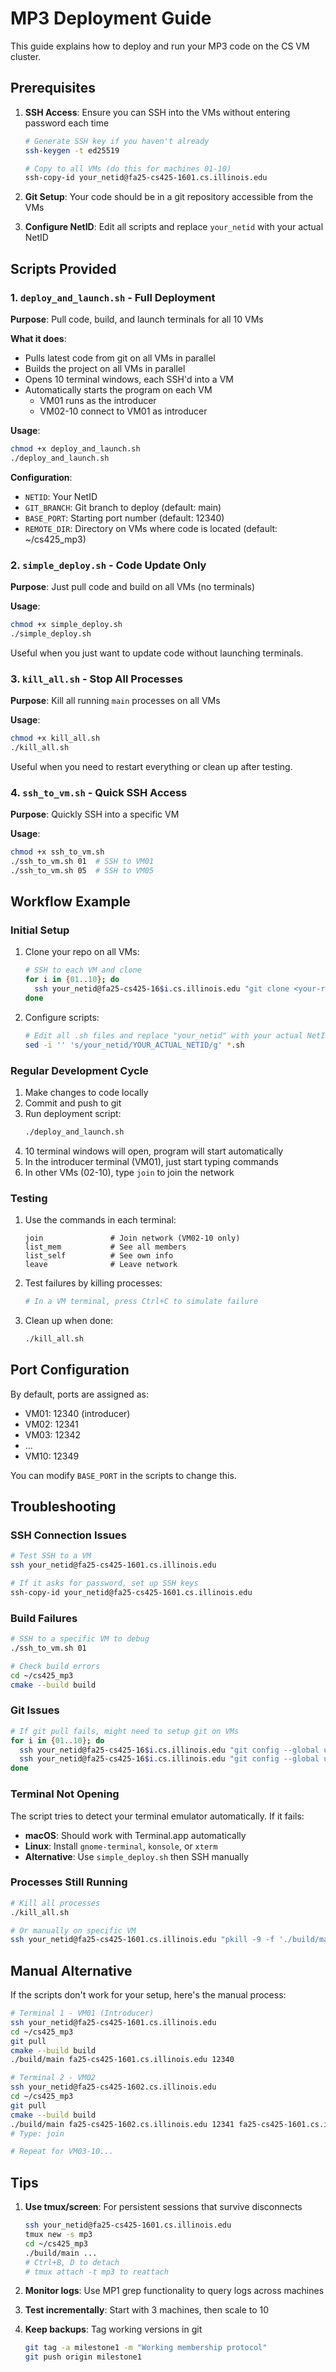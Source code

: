 # MP3 Deployment Guide

This guide explains how to deploy and run your MP3 code on the CS VM cluster.

## Prerequisites

1. **SSH Access**: Ensure you can SSH into the VMs without entering password each time
   ```bash
   # Generate SSH key if you haven't already
   ssh-keygen -t ed25519

   # Copy to all VMs (do this for machines 01-10)
   ssh-copy-id your_netid@fa25-cs425-1601.cs.illinois.edu
   ```

2. **Git Setup**: Your code should be in a git repository accessible from the VMs

3. **Configure NetID**: Edit all scripts and replace `your_netid` with your actual NetID

## Scripts Provided

### 1. `deploy_and_launch.sh` - Full Deployment
**Purpose**: Pull code, build, and launch terminals for all 10 VMs

**What it does**:
- Pulls latest code from git on all VMs in parallel
- Builds the project on all VMs in parallel
- Opens 10 terminal windows, each SSH'd into a VM
- Automatically starts the program on each VM
  - VM01 runs as the introducer
  - VM02-10 connect to VM01 as introducer

**Usage**:
```bash
chmod +x deploy_and_launch.sh
./deploy_and_launch.sh
```

**Configuration**:
- `NETID`: Your NetID
- `GIT_BRANCH`: Git branch to deploy (default: main)
- `BASE_PORT`: Starting port number (default: 12340)
- `REMOTE_DIR`: Directory on VMs where code is located (default: ~/cs425_mp3)

### 2. `simple_deploy.sh` - Code Update Only
**Purpose**: Just pull code and build on all VMs (no terminals)

**Usage**:
```bash
chmod +x simple_deploy.sh
./simple_deploy.sh
```

Useful when you just want to update code without launching terminals.

### 3. `kill_all.sh` - Stop All Processes
**Purpose**: Kill all running `main` processes on all VMs

**Usage**:
```bash
chmod +x kill_all.sh
./kill_all.sh
```

Useful when you need to restart everything or clean up after testing.

### 4. `ssh_to_vm.sh` - Quick SSH Access
**Purpose**: Quickly SSH into a specific VM

**Usage**:
```bash
chmod +x ssh_to_vm.sh
./ssh_to_vm.sh 01  # SSH to VM01
./ssh_to_vm.sh 05  # SSH to VM05
```

## Workflow Example

### Initial Setup
1. Clone your repo on all VMs:
   ```bash
   # SSH to each VM and clone
   for i in {01..10}; do
     ssh your_netid@fa25-cs425-16$i.cs.illinois.edu "git clone <your-repo-url> ~/cs425_mp3"
   done
   ```

2. Configure scripts:
   ```bash
   # Edit all .sh files and replace "your_netid" with your actual NetID
   sed -i '' 's/your_netid/YOUR_ACTUAL_NETID/g' *.sh
   ```

### Regular Development Cycle
1. Make changes to code locally
2. Commit and push to git
3. Run deployment script:
   ```bash
   ./deploy_and_launch.sh
   ```
4. 10 terminal windows will open, program will start automatically
5. In the introducer terminal (VM01), just start typing commands
6. In other VMs (02-10), type `join` to join the network

### Testing
1. Use the commands in each terminal:
   ```
   join               # Join network (VM02-10 only)
   list_mem           # See all members
   list_self          # See own info
   leave              # Leave network
   ```

2. Test failures by killing processes:
   ```bash
   # In a VM terminal, press Ctrl+C to simulate failure
   ```

3. Clean up when done:
   ```bash
   ./kill_all.sh
   ```

## Port Configuration

By default, ports are assigned as:
- VM01: 12340 (introducer)
- VM02: 12341
- VM03: 12342
- ...
- VM10: 12349

You can modify `BASE_PORT` in the scripts to change this.

## Troubleshooting

### SSH Connection Issues
```bash
# Test SSH to a VM
ssh your_netid@fa25-cs425-1601.cs.illinois.edu

# If it asks for password, set up SSH keys
ssh-copy-id your_netid@fa25-cs425-1601.cs.illinois.edu
```

### Build Failures
```bash
# SSH to a specific VM to debug
./ssh_to_vm.sh 01

# Check build errors
cd ~/cs425_mp3
cmake --build build
```

### Git Issues
```bash
# If git pull fails, might need to setup git on VMs
for i in {01..10}; do
  ssh your_netid@fa25-cs425-16$i.cs.illinois.edu "git config --global user.name 'Your Name'"
  ssh your_netid@fa25-cs425-16$i.cs.illinois.edu "git config --global user.email 'your@email.com'"
done
```

### Terminal Not Opening
The script tries to detect your terminal emulator automatically. If it fails:
- **macOS**: Should work with Terminal.app automatically
- **Linux**: Install `gnome-terminal`, `konsole`, or `xterm`
- **Alternative**: Use `simple_deploy.sh` then SSH manually

### Processes Still Running
```bash
# Kill all processes
./kill_all.sh

# Or manually on specific VM
ssh your_netid@fa25-cs425-1601.cs.illinois.edu "pkill -9 -f './build/main'"
```

## Manual Alternative

If the scripts don't work for your setup, here's the manual process:

```bash
# Terminal 1 - VM01 (Introducer)
ssh your_netid@fa25-cs425-1601.cs.illinois.edu
cd ~/cs425_mp3
git pull
cmake --build build
./build/main fa25-cs425-1601.cs.illinois.edu 12340

# Terminal 2 - VM02
ssh your_netid@fa25-cs425-1602.cs.illinois.edu
cd ~/cs425_mp3
git pull
cmake --build build
./build/main fa25-cs425-1602.cs.illinois.edu 12341 fa25-cs425-1601.cs.illinois.edu 12340
# Type: join

# Repeat for VM03-10...
```

## Tips

1. **Use tmux/screen**: For persistent sessions that survive disconnects
   ```bash
   ssh your_netid@fa25-cs425-1601.cs.illinois.edu
   tmux new -s mp3
   cd ~/cs425_mp3
   ./build/main ...
   # Ctrl+B, D to detach
   # tmux attach -t mp3 to reattach
   ```

2. **Monitor logs**: Use MP1 grep functionality to query logs across machines

3. **Test incrementally**: Start with 3 machines, then scale to 10

4. **Keep backups**: Tag working versions in git
   ```bash
   git tag -a milestone1 -m "Working membership protocol"
   git push origin milestone1
   ```
